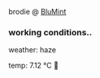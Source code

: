 brodie @ [BluMint](https://www.linkedin.com/company/blumint-io/)

<!--weather_start-->
### working conditions..

weather: haze 

temp: 7.12 °C 🧥

<!--weather_end-->
